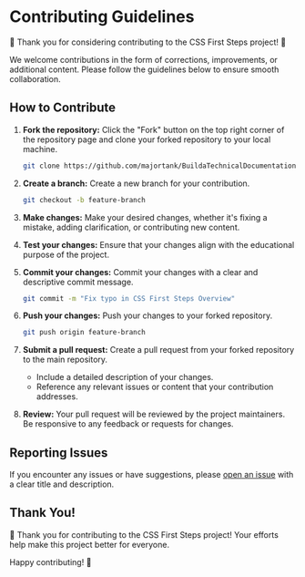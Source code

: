 # Contributing Guidelines

🎉 Thank you for considering contributing to the CSS First Steps project! 🚀

We welcome contributions in the form of corrections, improvements, or additional content. Please follow the guidelines below to ensure smooth collaboration.

## How to Contribute

1. **Fork the repository:** Click the "Fork" button on the top right corner of the repository page and clone your forked repository to your local machine.

    ```bash
    git clone https://github.com/majortank/BuildaTechnicalDocumentationPage.git
    ```

2. **Create a branch:** Create a new branch for your contribution.

    ```bash
    git checkout -b feature-branch
    ```

3. **Make changes:** Make your desired changes, whether it's fixing a mistake, adding clarification, or contributing new content.

4. **Test your changes:** Ensure that your changes align with the educational purpose of the project.

5. **Commit your changes:** Commit your changes with a clear and descriptive commit message.

    ```bash
    git commit -m "Fix typo in CSS First Steps Overview"
    ```

6. **Push your changes:** Push your changes to your forked repository.

    ```bash
    git push origin feature-branch
    ```

7. **Submit a pull request:** Create a pull request from your forked repository to the main repository.

    - Include a detailed description of your changes.
    - Reference any relevant issues or content that your contribution addresses.

8. **Review:** Your pull request will be reviewed by the project maintainers. Be responsive to any feedback or requests for changes.

## Reporting Issues

If you encounter any issues or have suggestions, please [open an issue](https://github.com/your-username/css-first-steps/issues) with a clear title and description.

## Thank You!

🙌 Thank you for contributing to the CSS First Steps project! Your efforts help make this project better for everyone.

Happy contributing! 🚀
